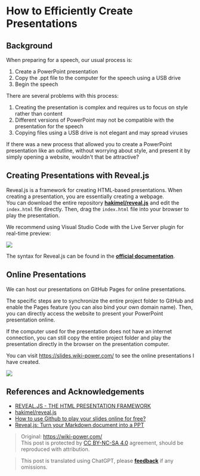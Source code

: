 # How to Efficiently Create Presentations

## Background

When preparing for a speech, our usual process is:

1. Create a PowerPoint presentation
2. Copy the .ppt file to the computer for the speech using a USB drive
3. Begin the speech

There are several problems with this process:

1. Creating the presentation is complex and requires us to focus on style rather than content
2. Different versions of PowerPoint may not be compatible with the presentation for the speech
3. Copying files using a USB drive is not elegant and may spread viruses

If there was a new process that allowed you to create a PowerPoint presentation like an outline, without worrying about style, and present it by simply opening a website, wouldn't that be attractive?

## Creating Presentations with Reveal.js

Reveal.js is a framework for creating HTML-based presentations. When creating a presentation, you are essentially creating a webpage.  
You can download the entire repository [**hakimel/reveal.js**](https://github.com/hakimel/reveal.js) and edit the `index.html` file directly. Then, drag the `index.html` file into your browser to play the presentation.

We recommend using Visual Studio Code with the Live Server plugin for real-time preview:

![](https://wiki-media-1253965369.cos.ap-guangzhou.myqcloud.com/img/20200228194307.png)

The syntax for Reveal.js can be found in the [**official documentation**](https://revealjs.com/).

## Online Presentations

We can host our presentations on GitHub Pages for online presentations.

The specific steps are to synchronize the entire project folder to GitHub and enable the Pages feature (you can also bind your own domain name). Then, you can directly access the website to present your PowerPoint presentation online.

If the computer used for the presentation does not have an internet connection, you can still copy the entire project folder and play the presentation directly in the browser on the presentation computer.

You can visit <https://slides.wiki-power.com/> to see the online presentations I have created.

![](https://wiki-media-1253965369.cos.ap-guangzhou.myqcloud.com/img/20200203144149.png)

## References and Acknowledgements

- [REVEAL.JS - THE HTML PRESENTATION FRAMEWORK](https://revealjs.com/)
- [hakimel/reveal.js](https://github.com/hakimel/reveal.js)
- [How to use Github to play your slides online for free?](https://mp.weixin.qq.com/s?__biz=MzIyODI1MzYyNA==&mid=2653540643&idx=1&sn=109613b8eea57eb7589fd9ca2bf56a8b&chksm=f389bbf4c4fe32e29c1ef0cb5cc14de75dec73abf6e43568d4cb437f6133d129378112631f15&mpshare=1&scene=1&srcid=&sharer_sharetime=1582828892161&sharer_shareid=57baeb2b96d0cff9b17ac2c15b36602b&key=113f64ecf669c05f5a4d2e2852665c055c2450ffa0d0edd2be1ada7647e3a09828048a2aeeb2f46f0668254bd54d09470c1319a2e4d57bf6771460f4d5c833bd5e66e6cd5d3bd2ec209683cb408c2c53&ascene=1&uin=MTk5MDUwOTA0Mg%3D%3D&devicetype=Windows+10&version=62080079&lang=zh_CN&exportkey=AwoQ%2FVXFAgH6janLC6ZV2hA%3D&pass_ticket=z4ox3f8nl73K2MPu0EBLLe%2FAru4MK%2B7c3EfDVNQbWWoZL0WujjMAwkBNocQsOmu8)
- [Reveal.js: Turn your Markdown document into a PPT](https://sspai.com/post/40657)

> Original: <https://wiki-power.com/>  
> This post is protected by [CC BY-NC-SA 4.0](https://creativecommons.org/licenses/by/4.0/deed.en) agreement, should be reproduced with attribution.

> This post is translated using ChatGPT, please [**feedback**](https://github.com/linyuxuanlin/Wiki_MkDocs/issues/new) if any omissions.
